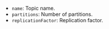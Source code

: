 * `name`: Topic name.
* `partitions`: Number of partitions.
* `replicationFactor`: Replication factor.
